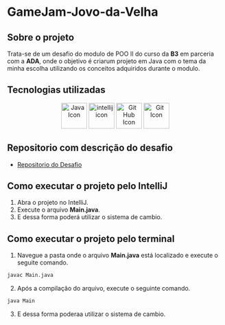 # GameJam-Jovo-da-Velha

## Sobre o projeto
Trata-se de um desafio do modulo de POO II do curso da **B3** em parceria com a **ADA**, onde o objetivo é criarum projeto em Java com o tema da minha escolha utilizando os conceitos adquiridos durante o modulo.


## Tecnologias utilizadas
<p align="center">
<img src="https://user-images.githubusercontent.com/25181517/117201156-9a724800-adec-11eb-9a9d-3cd0f67da4bc.png" alt="Java Icon" width="60px" height="60px">
<img src="https://user-images.githubusercontent.com/25181517/192108890-200809d1-439c-4e23-90d3-b090cf9a4eea.png" alt="intellij icon" width="60px" height="60px">
<img src="https://user-images.githubusercontent.com/25181517/192108374-8da61ba1-99ec-41d7-80b8-fb2f7c0a4948.png" alt="Git Hub Icon" width="60px" height="60px">
<img src="https://user-images.githubusercontent.com/25181517/192108372-f71d70ac-7ae6-4c0d-8395-51d8870c2ef0.png" alt="Git Icon" width="60px" height="60px">
</p>

## Repositorio com descrição do desafio
- [Repositorio do Desafio](https://gist.github.com/rafarocha/e39981c9edfd522d304d5c51a3ef22f5)

## Como executar o projeto pelo IntelliJ
1. Abra o projeto no IntelliJ.
2. Execute o arquivo **Main.java**.
3. E dessa forma poderá utilizar o sistema de cambio.

## Como executar o projeto pelo terminal
1. Navegue a pasta onde o arquivo **Main.java** está localizado e execute o seguite comando.
```cmd
javac Main.java
```
2. Após a compilação do arquivo, execute o seguinte comando.
```cmd
java Main
```
3. E dessa forma poderaa utilizar o sistema de cambio.


